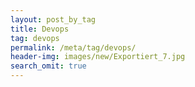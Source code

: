```yaml
---
layout: post_by_tag
title: Devops
tag: devops
permalink: /meta/tag/devops/
header-img: images/new/Exportiert_7.jpg
search_omit: true
---
```

